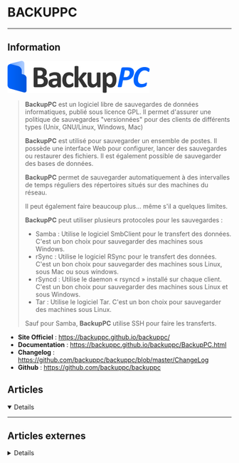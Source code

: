 # BACKUPPC
---

## <i class="fa-solid fa-hashtag"></i> Information

![Logo](../../_media/apps/backuppc/backuppc_logo.png ':size=250 :no-zoom')


> <i class="fa-solid fa-quote-left"></i> **BackupPC** est un logiciel libre de sauvegardes de données informatiques, publié sous licence GPL.
> Il permet d'assurer une politique de sauvegardes "versionnées" pour des clients de différents types (Unix, GNU/Linux, Windows, Mac)
>
> **BackupPC** est utilisé pour sauvegarder un ensemble de postes. Il possède une interface Web pour configurer, lancer des sauvegardes ou restaurer des fichiers. Il est également possible de sauvegarder des bases de données.
>
> **BackupPC** permet de sauvegarder automatiquement à des intervalles de temps réguliers des répertoires situés sur des machines du réseau.
>
> Il peut également faire beaucoup plus… même s'il a quelques limites.
> 
> **BackupPC** peut utiliser plusieurs protocoles pour les sauvegardes :
>
> - Samba : Utilise le logiciel SmbClient pour le transfert des données. C'est un bon choix pour sauvegarder des machines sous Windows.
> - rSync : Utilise le logiciel RSync pour le transfert des données. C'est un bon choix pour sauvegarder des machines sous Linux, sous Mac ou sous windows.
> - rSyncd : Utilise le daemon « rsyncd » installé sur chaque client. C'est un bon choix pour sauvegarder des machines sous Linux et sous Windows.
> - Tar : Utilise le logiciel Tar. C'est un bon choix pour sauvegarder des machines sous Linux.
>
> Sauf pour Samba, **BackupPC** utilise SSH pour faire les transferts. <i class="fa-solid fa-quote-left fa-rotate-180"></i>


- <i class="fa-solid fa-globe"></i> **Site Officiel** : https://backuppc.github.io/backuppc/
- <i class="fa-solid fa-book"></i> **Documentation** : https://backuppc.github.io/backuppc/BackupPC.html
- <i class="fa-solid fa-file-circle-question"></i> **Changelog** : https://github.com/backuppc/backuppc/blob/master/ChangeLog
- <i class="fa-brands fa-github"></i> **Github** : https://github.com/backuppc/backuppc

## <i class="fa-regular fa-newspaper"></i> Articles

<details open>

</details>

---

## <i class="fa-solid fa-glasses"></i> Articles externes

<details>

- [Welcome to the backuppc wiki!](https://github.com/backuppc/backuppc/wiki)
- [Serveur de sauvegarde automatique : BackupPC](https://doc.ubuntu-fr.org/backuppc)
- [Sauvegardes avec BackupPC](https://doc.fedora-fr.org/wiki/Sauvegardes_avec_BackupPC)
- [Mettre en place un serveur de sauvegarde professionnel, performant et automatisé](https://rollandcyril.files.wordpress.com/2014/04/backuppc-1.pdf)
- [Sauvegardes à distance avec BackupPC](https://memodugeek.info/sauvegardes-a-distance-avec-backuppc/)
- [Backup avec BackupPC](https://wiki.virtit.fr/doku.php/kb:linux:donnees:backup_avec_backuppc)
- [Serveur de sauvegarde -- BackupPC](https://blog-du-grouik.tinad.fr/post/2012/06/25/Serveur-de-sauvegarde-BackupPC)
- [BackupPC](https://wiki.archlinux.org/title/BackupPC)
- [Back Up Linux And Windows Systems With BackupPC](https://www.howtoforge.com/linux_backuppc)
- [BackupPC](https://wiki.auf.org/wikiteki/BackupPC)

</details>
